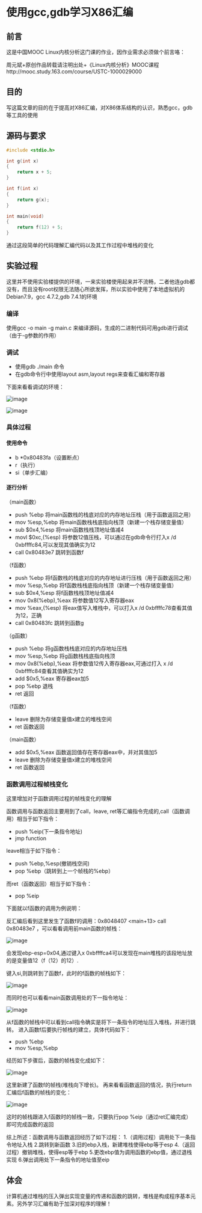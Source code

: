 # 使用gcc,gdb学习X86汇编

## 前言

 这是中国MOOC Linux内核分析这门课的作业，因作业需求必须做个前言咯：

 周元斌+原创作品转载请注明出处+《Linux内核分析》MOOC课程http://mooc.study.163.com/course/USTC-1000029000

## 目的

 写这篇文章的目的在于提高对X86汇编，对X86体系结构的认识，熟悉gcc，gdb等工具的使用

## 源码与要求

``` c
#include <stdio.h>

int g(int x)
{
    return x + 5;
}

int f(int x)
{
    return g(x);
}

int main(void)
{
    return f(12) + 5;
}

```

 通过这段简单的代码理解汇编代码以及其工作过程中堆栈的变化

## 实验过程

这里并不使用实验楼提供的环境，一来实验楼使用起来并不流畅，二者他连gdb都没有，而且没有root权限无法随心所欲发挥，所以实验中使用了本地虚拟机的Debian7.9，gcc 4.7.2,gdb 7.4.1的环境

### 编译

使用gcc -o main -g main.c 来编译源码，生成的二进制代码可用gdb进行调试（由于-g参数的作用）

### 调试

- 使用gdb ./main 命令
- 在gdb命令行中使用layout asm,layout regs来查看汇编和寄存器

下面来看看调试的环境：

![image](https://github.com/hduffddybz/MyDocument/raw/master/img/gdb_1.png)

![image](https://github.com/hduffddybz/MyDocument/raw/master/img/gdb_2.png)

### 具体过程

#### 使用命令
- b *0x80483fa（设置断点）
- r（执行）
- si（单步汇编）

#### 逐行分析

（main函数）

- push %ebp 将main函数栈的栈底对应的内存地址压栈（用于函数返回之用）
- mov %esp,%ebp 将main函数栈栈底指向栈顶（新建一个栈存储变量值）
- sub $0x4,%esp 将main函数栈栈顶地址值减4
- movl $0xc,(%esp) 将参数12值压栈，可以通过在gdb命令行打入x /d 0xbffffc84,可以发现其值确实为12
- call 0x80483e7 <f>  跳转到函数f

（f函数）

- push %ebp 将f函数栈的栈底对应的内存地址进行压栈（用于函数返回之用）
- mov %esp,%ebp 将f函数栈栈底指向栈顶（新建一个栈存储变量值）
- sub $0x4,%esp 将f函数栈栈顶地址值减4
- mov 0x8(%ebp),%eax 将参数值12写入寄存器eax
- mov %eax,(%esp) 将eax值写入堆栈中，可以打入x /d 0xbffffc78查看其值为12，正确
- call 0x80483fc <g> 跳转到函数g
 
（g函数）

- push %ebp 将g函数栈栈底对应的内存地址压栈
- mov %esp,%ebp 将g函数栈栈底指向栈顶
- mov 0x8(%ebp),%eax 将参数值12传入寄存器eax,可通过打入 x /d 0xbffffc84查看其值确实为12
- add $0x5,%eax 寄存器eax加5
- pop %ebp 退栈
- ret 返回

（f函数）

- leave 删除为存储变量值x建立的堆栈空间
- ret 函数返回

（main函数）

- add $0x5,%eax 函数返回值存在寄存器eax中，并对其值加5
- leave 删除为存储变量值x建立的堆栈空间
- ret 函数返回

### 函数调用过程帧栈变化

这里增加对于函数调用过程的帧栈变化的理解

函数调用与函数返回主要用到了call，leave, ret等汇编指令完成的,call（函数调用）相当于如下指令：
- push %eip(下一条指令地址)
- jmp function

leave相当于如下指令：
- push %ebp,%esp(撤销栈空间)
- pop %ebp（跳转到上一个帧栈的%ebp）

而ret（函数返回）相当于如下指令：
- pop %eip


下面就以f函数的调用为例说明：

反汇编后看到这里发生了函数f的调用：0x8048407 <main+13>     call   0x80483e7 <f> ，可以看看调用前main函数的帧栈：

![image](https://github.com/hduffddybz/MyDocument/raw/master/img/gdb_3.png)

会发现ebp-esp=0x04,通过键入x 0xbffffca4可以发现在main堆栈的该段地址放的是变量值12（f（12）的12）.

键入si,则跳转到了函数f，此时的f函数的帧栈如下：

![image](https://github.com/hduffddybz/MyDocument/raw/master/img/gdb_4.png)

而同时也可以看看main函数调用处的下一指令地址：

![image](https://github.com/hduffddybz/MyDocument/raw/master/img/gdb_6.png)

从f函数的帧栈中可以看到call指令确实是将下一条指令的地址压入堆栈，并进行跳转。
进入函数f后要执行帧栈的建立，具体代码如下：

- push %ebp
- mov %esp,%ebp

经历如下步骤后，函数的帧栈变化成如下：

![image](https://github.com/hduffddybz/MyDocument/raw/master/img/gdb_8.png)

这里新建了函数f的帧栈(堆栈向下增长)。
再来看看函数返回的情况，执行return汇编后f函数的帧栈的变化：

![image](https://github.com/hduffddybz/MyDocument/raw/master/img/gdb_7.png)

这时的帧栈跟进入f函数时的帧栈一致，只要执行pop %eip（通过ret汇编完成）即可完成函数的返回

综上所述：函数调用与函数返回经历了如下过程：
1.（调用过程）调用处下一条指令地址入栈
2.跳转到新函数
3.旧的ebp入栈，新建堆栈使得ebp等于esp
4.（返回过程）撤销堆栈，使得esp等于ebp
5.更改ebp值为调用函数的ebp值，通过退栈实现
6.弹出调用处下一条指令的地址值至eip
## 体会

计算机通过堆栈的压入弹出实现变量的传递和函数的跳转，堆栈是构成程序基本元素。另外学习汇编有助于加深对程序的理解！
